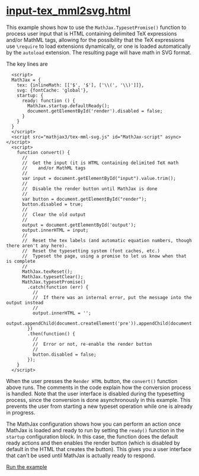 # [input-tex_mml2svg.html](https://mathjax.github.io/MathJax-demos-web/input-tex_mml2svg.html)

This example shows how to use the `MathJax.TypesetPromise()` function to process user input that is HTML containing delimited TeX expressions and/or MathML tags, allowing for the possibility that the TeX expressions use `\require` to load extensions dynamically, or one is loaded automatically by the `autoload` extension.  The resulting page will have math in SVG format.

The key lines are

```
  <script>
  MathJax = {
    tex: {inlineMath: [['$', '$'], ['\\(', '\\)']]},
    svg: {fontCache: 'global'},
    startup: {
      ready: function () {
        MathJax.startup.defaultReady();
        document.getElementById('render').disabled = false;
      }
    }
  }
  </script>
  <script src="mathjax3/tex-mml-svg.js" id="MathJax-script" async></script>
  <script>
    function convert() {
      //
      //  Get the input (it is HTML containing delimited TeX math
      //    and/or MathML tags
      //
      var input = document.getElementById("input").value.trim();
      //
      //  Disable the render button until MathJax is done
      //
      var button = document.getElementById("render");
      button.disabled = true;
      //
      //  Clear the old output
      //
      output = document.getElementById('output');
      output.innerHTML = input;
      //
      //  Reset the tex labels (and automatic equation numbers, though there aren't any here).
      //  Reset the typesetting system (font caches, etc.)
      //  Typeset the page, using a promise to let us know when that is complete
      //
      MathJax.texReset();
      MathJax.typesetClear();
      MathJax.typesetPromise()
        .catch(function (err) {
          //
          //  If there was an internal error, put the message into the output instead
          //
          output.innerHTML = '';
          output.appendChild(document.createElement('pre')).appendChild(document.createTextNode(err.message));
        })
        .then(function() {
          //
          //  Error or not, re-enable the render button
          //
          button.disabled = false;
        });
    }
  </script>
```

When the user presses the `Render HTML` button, the `convert()` function above runs.  The comments in the code explain how the conversion process is handled.  Note that the user interface is disabled during the typesetting process, since the conversion is done asynchronously in this example.  This prevents the user from starting a new typeset operation while one is already in progress.

The MathJax configuration shows how you can perform an action once MathJax is loaded and ready to run by setting the `ready()` function in the `startup` configuration block.  In this case, the function does the default ready actions and then enables the render button (which is disabled by default in the HTML that creates the button).  This gives you a user interface that can't be used until MathJax is actually ready to respond.

[Run the example](https://mathjax.github.io/MathJax-demos-web/input-tex_mml2svg.html)
